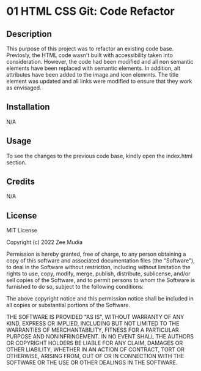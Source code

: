 # 01 HTML CSS Git: Code Refactor

## Description
 
This purpose of this project was to refactor an existing code base. Previosly, the HTML code wasn't built with accessibility taken into consideration.  However, the code had been modified and all non semantic elements have been replaced with semantic elements. In addition, alt attributes have been added to the image and icon elemrnts. The title element was updated and all links were modified to ensure that they work as envisaged.

## Installation

N/A

## Usage

To see the changes to the previous code base, kindly open the index.html section.

## Credits

N/A

## License

MIT License

Copyright (c) 2022 Zee Mudia

Permission is hereby granted, free of charge, to any person obtaining a copy
of this software and associated documentation files (the "Software"), to deal
in the Software without restriction, including without limitation the rights
to use, copy, modify, merge, publish, distribute, sublicense, and/or sell
copies of the Software, and to permit persons to whom the Software is
furnished to do so, subject to the following conditions:

The above copyright notice and this permission notice shall be included in all
copies or substantial portions of the Software.

THE SOFTWARE IS PROVIDED "AS IS", WITHOUT WARRANTY OF ANY KIND, EXPRESS OR
IMPLIED, INCLUDING BUT NOT LIMITED TO THE WARRANTIES OF MERCHANTABILITY,
FITNESS FOR A PARTICULAR PURPOSE AND NONINFRINGEMENT. IN NO EVENT SHALL THE
AUTHORS OR COPYRIGHT HOLDERS BE LIABLE FOR ANY CLAIM, DAMAGES OR OTHER
LIABILITY, WHETHER IN AN ACTION OF CONTRACT, TORT OR OTHERWISE, ARISING FROM,
OUT OF OR IN CONNECTION WITH THE SOFTWARE OR THE USE OR OTHER DEALINGS IN THE
SOFTWARE.

